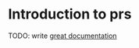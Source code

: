 # Introduction to prs

TODO: write [great documentation](http://jacobian.org/writing/what-to-write/)
